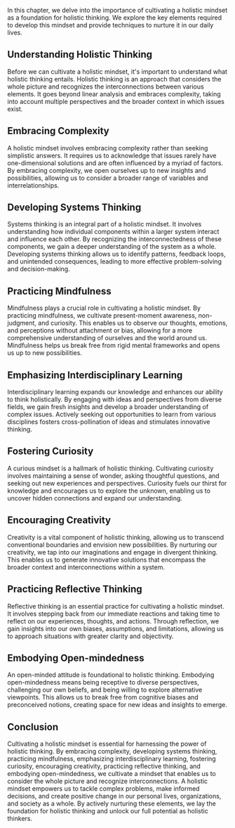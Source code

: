 
In this chapter, we delve into the importance of cultivating a holistic mindset as a foundation for holistic thinking. We explore the key elements required to develop this mindset and provide techniques to nurture it in our daily lives.

Understanding Holistic Thinking
-------------------------------

Before we can cultivate a holistic mindset, it's important to understand what holistic thinking entails. Holistic thinking is an approach that considers the whole picture and recognizes the interconnections between various elements. It goes beyond linear analysis and embraces complexity, taking into account multiple perspectives and the broader context in which issues exist.

Embracing Complexity
--------------------

A holistic mindset involves embracing complexity rather than seeking simplistic answers. It requires us to acknowledge that issues rarely have one-dimensional solutions and are often influenced by a myriad of factors. By embracing complexity, we open ourselves up to new insights and possibilities, allowing us to consider a broader range of variables and interrelationships.

Developing Systems Thinking
---------------------------

Systems thinking is an integral part of a holistic mindset. It involves understanding how individual components within a larger system interact and influence each other. By recognizing the interconnectedness of these components, we gain a deeper understanding of the system as a whole. Developing systems thinking allows us to identify patterns, feedback loops, and unintended consequences, leading to more effective problem-solving and decision-making.

Practicing Mindfulness
----------------------

Mindfulness plays a crucial role in cultivating a holistic mindset. By practicing mindfulness, we cultivate present-moment awareness, non-judgment, and curiosity. This enables us to observe our thoughts, emotions, and perceptions without attachment or bias, allowing for a more comprehensive understanding of ourselves and the world around us. Mindfulness helps us break free from rigid mental frameworks and opens us up to new possibilities.

Emphasizing Interdisciplinary Learning
--------------------------------------

Interdisciplinary learning expands our knowledge and enhances our ability to think holistically. By engaging with ideas and perspectives from diverse fields, we gain fresh insights and develop a broader understanding of complex issues. Actively seeking out opportunities to learn from various disciplines fosters cross-pollination of ideas and stimulates innovative thinking.

Fostering Curiosity
-------------------

A curious mindset is a hallmark of holistic thinking. Cultivating curiosity involves maintaining a sense of wonder, asking thoughtful questions, and seeking out new experiences and perspectives. Curiosity fuels our thirst for knowledge and encourages us to explore the unknown, enabling us to uncover hidden connections and expand our understanding.

Encouraging Creativity
----------------------

Creativity is a vital component of holistic thinking, allowing us to transcend conventional boundaries and envision new possibilities. By nurturing our creativity, we tap into our imaginations and engage in divergent thinking. This enables us to generate innovative solutions that encompass the broader context and interconnections within a system.

Practicing Reflective Thinking
------------------------------

Reflective thinking is an essential practice for cultivating a holistic mindset. It involves stepping back from our immediate reactions and taking time to reflect on our experiences, thoughts, and actions. Through reflection, we gain insights into our own biases, assumptions, and limitations, allowing us to approach situations with greater clarity and objectivity.

Embodying Open-mindedness
-------------------------

An open-minded attitude is foundational to holistic thinking. Embodying open-mindedness means being receptive to diverse perspectives, challenging our own beliefs, and being willing to explore alternative viewpoints. This allows us to break free from cognitive biases and preconceived notions, creating space for new ideas and insights to emerge.

Conclusion
----------

Cultivating a holistic mindset is essential for harnessing the power of holistic thinking. By embracing complexity, developing systems thinking, practicing mindfulness, emphasizing interdisciplinary learning, fostering curiosity, encouraging creativity, practicing reflective thinking, and embodying open-mindedness, we cultivate a mindset that enables us to consider the whole picture and recognize interconnections. A holistic mindset empowers us to tackle complex problems, make informed decisions, and create positive change in our personal lives, organizations, and society as a whole. By actively nurturing these elements, we lay the foundation for holistic thinking and unlock our full potential as holistic thinkers.
